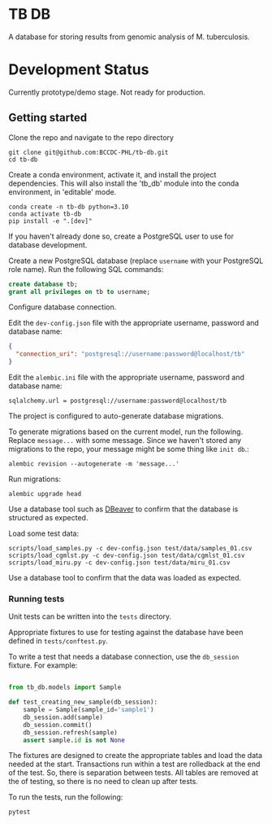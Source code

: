 # TB DB
A database for storing results from genomic analysis of M. tuberculosis.

# Development Status
Currently prototype/demo stage. Not ready for production.

## Getting started

Clone the repo and navigate to the repo directory
```
git clone git@github.com:BCCDC-PHL/tb-db.git
cd tb-db
```

Create a conda environment, activate it, and install the project dependencies. This will also install the 'tb_db' module into the conda environment, in 'editable' mode.
```
conda create -n tb-db python=3.10
conda activate tb-db
pip install -e ".[dev]"
```

If you haven't already done so, create a PostgreSQL user to use for database development.

Create a new PostgreSQL database (replace `username` with your PostgreSQL role name). Run the following SQL commands:
```sql
create database tb;
grant all privileges on tb to username;
```

Configure database connection.

Edit the `dev-config.json` file with the appropriate username, password and database name:
```json
{
  "connection_uri": "postgresql://username:password@localhost/tb"
}
```

Edit the `alembic.ini` file with the appropriate username, password and database name:

```
sqlalchemy.url = postgresql://username:password@localhost/tb
```

The project is configured to auto-generate database migrations.

To generate migrations based on the current model, run the following. Replace `message...` with some message.
Since we haven't stored any migrations to the repo, your message might be some thing like `init db`.:

```
alembic revision --autogenerate -m 'message...'
```

Run migrations:
```
alembic upgrade head
```

Use a database tool such as [DBeaver](https://dbeaver.io/) to confirm that the database is structured as expected.

Load some test data:
```
scripts/load_samples.py -c dev-config.json test/data/samples_01.csv
scripts/load_cgmlst.py -c dev-config.json test/data/cgmlst_01.csv
scripts/load_miru.py -c dev-config.json test/data/miru_01.csv
```

Use a database tool to confirm that the data was loaded as expected.

### Running tests

Unit tests can be written into the `tests` directory. 

Appropriate fixtures to use for testing against the database have been defined in `tests/conftest.py`.

To write a test that needs a database connection, use the `db_session` fixture. For example:
```python

from tb_db.models import Sample

def test_creating_new_sample(db_session):
    sample = Sample(sample_id='sample1')
    db_session.add(sample)
    db_session.commit()
    db_session.refresh(sample)
    assert sample.id is not None
```

The fixtures are designed to create the appropriate tables and load the data needed at the start. Transactions run within a test are rolledback at the end of the test.
So, there is separation between tests. All tables are removed at the of testing, so there is no need to clean up after tests.

To run the tests, run the following:

```bash
pytest
```
